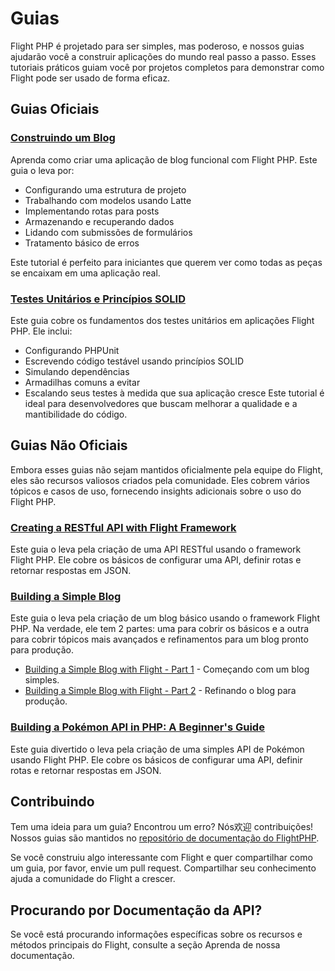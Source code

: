# Guias

Flight PHP é projetado para ser simples, mas poderoso, e nossos guias ajudarão você a construir aplicações do mundo real passo a passo. Esses tutoriais práticos guiam você por projetos completos para demonstrar como Flight pode ser usado de forma eficaz.

## Guias Oficiais

### [Construindo um Blog](/guides/blog)
Aprenda como criar uma aplicação de blog funcional com Flight PHP. Este guia o leva por:
- Configurando uma estrutura de projeto
- Trabalhando com modelos usando Latte
- Implementando rotas para posts
- Armazenando e recuperando dados
- Lidando com submissões de formulários
- Tratamento básico de erros

Este tutorial é perfeito para iniciantes que querem ver como todas as peças se encaixam em uma aplicação real.

### [Testes Unitários e Princípios SOLID](/guides/unit-testing)

Este guia cobre os fundamentos dos testes unitários em aplicações Flight PHP. Ele inclui:
- Configurando PHPUnit
- Escrevendo código testável usando princípios SOLID
- Simulando dependências
- Armadilhas comuns a evitar
- Escalando seus testes à medida que sua aplicação cresce
Este tutorial é ideal para desenvolvedores que buscam melhorar a qualidade e a mantibilidade do código.

## Guias Não Oficiais

Embora esses guias não sejam mantidos oficialmente pela equipe do Flight, eles são recursos valiosos criados pela comunidade. Eles cobrem vários tópicos e casos de uso, fornecendo insights adicionais sobre o uso do Flight PHP.

### [Creating a RESTful API with Flight Framework](https://dev.to/n0nag0n/creating-a-restful-api-with-flight-framework-56lj)

Este guia o leva pela criação de uma API RESTful usando o framework Flight PHP. Ele cobre os básicos de configurar uma API, definir rotas e retornar respostas em JSON.

### [Building a Simple Blog](https://dev.to/n0nag0n/building-a-simple-blog-with-flight-part-1-4ap8)

Este guia o leva pela criação de um blog básico usando o framework Flight PHP. Na verdade, ele tem 2 partes: uma para cobrir os básicos e a outra para cobrir tópicos mais avançados e refinamentos para um blog pronto para produção.

- [Building a Simple Blog with Flight - Part 1](https://dev.to/n0nag0n/building-a-simple-blog-with-flight-part-1-4ap8) - Começando com um blog simples.
- [Building a Simple Blog with Flight - Part 2](https://dev.to/n0nag0n/building-a-simple-blog-with-flight-part-2-5acb) - Refinando o blog para produção.

### [Building a Pokémon API in PHP: A Beginner's Guide](https://dev.to/n0nag0n/building-a-pokemon-api-in-php-a-beginners-guide-3an8)

Este guia divertido o leva pela criação de uma simples API de Pokémon usando Flight PHP. Ele cobre os básicos de configurar uma API, definir rotas e retornar respostas em JSON.

## Contribuindo

Tem uma ideia para um guia? Encontrou um erro? Nós欢迎 contribuições! Nossos guias são mantidos no [repositório de documentação do FlightPHP](https://github.com/flightphp/docs).

Se você construiu algo interessante com Flight e quer compartilhar como um guia, por favor, envie um pull request. Compartilhar seu conhecimento ajuda a comunidade do Flight a crescer.

## Procurando por Documentação da API?

Se você está procurando informações específicas sobre os recursos e métodos principais do Flight, consulte a seção Aprenda de nossa documentação.